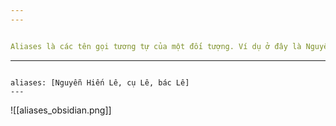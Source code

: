 ```yaml
---
---


Aliases là các tên gọi tương tự của một đối tượng. Ví dụ ở đây là Nguyễn Hiến Lê. Thay vì bạn phải tạo ra 3 cái file markdown và mỗi lúc dùng không nhất quán, như thế sẽ không biết tên gọi này được bao nhiêu lần nhắc đến người này. YAML hỗ trợ việc tạo aliases để chỉ định những tên gọi sẽ cùng ý nghĩa và sẽ link đến file md hiện tại.
```
---
```

aliases: [Nguyễn Hiến Lê, cụ Lê, bác Lê]
---
```

![[aliases_obsidian.png]]